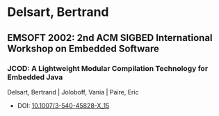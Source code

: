 # Delsart, Bertrand

## EMSOFT 2002: 2nd ACM SIGBED International Workshop on Embedded Software

### JCOD: A Lightweight Modular Compilation Technology for Embedded Java
Delsart, Bertrand | Joloboff, Vania | Paire, Eric
* DOI: [10.1007/3-540-45828-X_15](https://doi.org/10.1007/3-540-45828-X_15)

